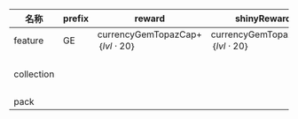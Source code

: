 | 名称  | prefix | reward | shinyReward | 解锁  | 贵重珠宝 |
| --- | ------ | ------ | ----------- | --- | ---- |
| feature | GE | currencyGemTopazCap+｛$lvl  \cdot  20$｝ | currencyGemTopazCap+｛$lvl  \cdot  20$｝ | gemFeature |  |
| collection |  |  |  |  | {"reward":[{"name":"currencyGemTopazCap","类型":"+","value":160}]} |
| pack |  |  |  |  |  |
